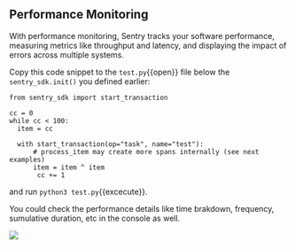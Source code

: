 ## Performance Monitoring
With performance monitoring, Sentry tracks your software performance, measuring metrics like throughput and latency, and displaying the impact of errors across multiple systems.

Copy this code snippet to the `test.py`{{open}} file below the `sentry_sdk.init()` you defined earlier:

```
from sentry_sdk import start_transaction

cc = 0
while cc < 100:
  item = cc

  with start_transaction(op="task", name="test"):
      # process_item may create more spans internally (see next examples)
      item = item ^ item
  	   cc += 1   
```
and run `python3 test.py`{{excecute}}. 

You could check the performance details like time brakdown, frequency, sumulative duration, etc in the console as well.

![](https://tva1.sinaimg.cn/large/e6c9d24egy1h29cpry7a7j20wv0u0tch.jpg)